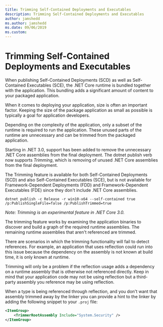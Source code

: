 ```yaml
---
title: Trimming Self-Contained Deployments and Executables 
description: Trimming Self-Contained Deployments and Executables 
author: jamshedd
ms.author: jamshedd
ms.date: 09/06/2019
ms.custom: 
---
```


# Trimming Self-Contained Deployments and Executables 

When publishing Self-Contained Deployments (SCD) as well as Self-Contained Executables (SCE), the .NET Core runtime is bundled together with the application. This bundling adds a significant amount of content to your packaged application. 

When it comes to deploying your application, size is often an important factor. Keeping the size of the package application as small as possible is typically a goal for application developers. 

Depending on the complexity of the application, only a subset of the runtime is required to run the application. These unused parts of the runtime are unnecessary and can be trimmed from the packaged application. 

Starting in .NET 3.0, support has been added to remove the unnecessary .NET Core assemblies from the final deployment. The dotnet publish verb now supports _Trimming_, which is removing of unused .NET Core assemblies from the final deployment. 

The Trimming feature is available for both Self-Contained Deployments (SCD) and also Self-Contained Executables (SCE), but is not available for Framework-Dependent Deployments (FDD) and Framework-Dependent Executables (FDE) since they don't include .NET Core assemblies.

```dotnetcli
dotnet publish -c Release -r win10-x64 --self-contained true /p:PublishSingleFile=false /p:PublishTrimmed=true
```

_Note: Trimming is an experimental feature in .NET Core 3.0._

The trimming feature works by examining the application binaries to discover and build a graph of the required runtime assemblies. The remaining runtime assemblies that aren't referenced are trimmed.

There are scenarios in which the trimming functionality will fail to detect references. For example, an application that uses reflection could run into this issue because the dependency on the assembly is not known at build time, it is only known at runtime. 

Trimming will only be a problem if the reflection usage adds a dependency on a runtime assembly that is otherwise not referenced directly. Keep in mind that your application code may not be using reflection but a third-party assembly you reference may be using reflection.

When a type is being referenced through reflection, and you don't want that assembly trimmed away by the linker you can provide a hint to the linker by adding the following snippet to your `.proj` file:

```xml
<ItemGroup>
    <TrimmerRootAssembly Include="System.Security" />
</ItemGroup>
```
